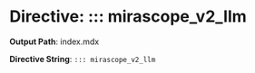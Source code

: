 # Directive: ::: mirascope_v2_llm

**Output Path**: index.mdx

**Directive String**: `::: mirascope_v2_llm`

